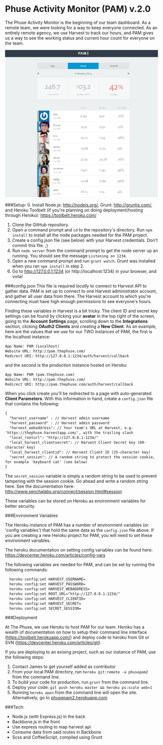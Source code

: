 Phuse Activity Monitor (PAM) v.2.0
====================================

The Phuse Activity Monitor is the beginning of our team dashboard. As a remote team, we were looking for a way to keep everyone connected. As an entirely remote agency, we use Harvest to track our hours, and PAM gives us a way to see the working status and current hour count for everyone on the team. 

![PAM at the Phuse](./pam_screenshot.png "PAM at the Phuse")

###Setup:
0. Install Node.js: http://nodejs.org/, Grunt: http://gruntjs.com/, and Heroku Toolbelt (if you're planning on doing deployment/hosting through Heroku): https://toolbelt.heroku.com/
1. Clone the GitHub repository.
2. Open a command prompt and `cd` to the repository's directory. Run `npm install` to install all the node packages needed for the PAM project.
3. Create a config.json file (see below) with your Harvest credentials. Don't commit this file. ;)
4. Run `node server` from the command prompt to get the node server up an running. You should see the message `Listening on 1234`.
5. Open a new command prompt and run `grunt watch`. Grunt was installed when you ran `npm install` in step 2.
6. Go to http://127.0.0.1:1234 (or http://localhost:1234) in your browser, and voila!

###config.json
This file is required *locally* to connect to Harvest API to gather data. PAM is set up to connect to one Harvest administrator account, and gather all user data from there. The Harvest account to which you're connecting must have high enough permissions to see everyone's hours.

Finding these variables in Harvest is a bit tricky. The client ID and secret key settings can be found by clicking your **avatar** in the top right of the screen, going to the **Account Settings** page, scrolling down to the **Integrations** section, clicking **OAuth2 Clients** and creating a **New Client**. As an example, here are the values that we use for our TWO instances of PAM, the first is the localhost instance:

    App Name: PAM (Localhost)
    Website URL: http://pam.thephuse.com/
    Redirect URI: http://127.0.0.1:1234/auth/harvest/callback

and the second is the production instance hosted on Heroku:

    App Name: PAM (pam.thephuse.com)
    Website URL: http://pam.thephuse.com/
    Redirect URI: http://pam.thephuse.com/auth/harvest/callback

When you click create you'll be redirected to a page with auto-generated **Client Parameters**. With this information in hand, create a `config.json` file that contains the following:

    {
      "harvest_username" : // Harvest admin username
      "harvest_password" : // Harvest admin password
      "harvest_webaddress": // Your team's URL at Harvest, e.g. 'https://thephuse.harvestapp.com/', with the trailing slash
      "local_rooturl": "http://127.0.0.1:1234/"
      "local_harvest_clientsecret": // Harvest Client Secret key (89-character key)
      "local_harvest_clientid": // Harvest Client ID (25-character key)
      "secret_session": // A random string to protect the session cookie, for example 'keyboard cat' (see below)
    }

The `secret_session` variable is simply a random string to be used to prevent tampering with the session cookie. Go ahead and write a random string here. See the documentation here: http://www.senchalabs.org/connect/session.html#session

These variables can be stored on Heroku as environment variables for better security.

###Environment Variables

The Heroku instance of PAM has a number of environment variables (or 'config variables') that hold the same data as the `config.json` file above. If you are creating a new Heroku project for PAM, you will need to set these environment variables.

The heroku documentation on setting config variables can be found here: https://devcenter.heroku.com/articles/config-vars

The following variables are needed for PAM, and can be set by running the following commands:

      heroku config:set HARVEST_USERNAME=
      heroku config:set HARVEST_PASSWORD=
      heroku config:set HARVEST_WEBADDRESS=
      heroku config:set ROOT_URL="http://127.0.0.1:1234/"
      heroku config:set HARVEST_CLIENTID=
      heroku config:set HARVEST_SECRET=
      heroku config:set SECRET_SESSION=

###Deployment

At The Phuse, we use Heroku to host PAM for our team. Heroku has a wealth of documentation on how to setup their command line interface (https://toolbelt.herokuapp.com/) and deploy code to heroku from Git or SVN (https://devcenter.heroku.com/articles/git).

If you are deploying to an exising project, such as our instance of PAM, use the following steps:
1. Contact James to get yourself added as contributor
2. From your local PAM directory, run `heroku git:remote -a phusepam2` from the command line.
3. To build your code for production, run `grunt` from the command line.
4. Deploy your code: `git push heroku master && heroku ps:scale web=1`
5. Running `heroku open` from the command line will open the site. Alternatively, go to [phusepam2.herokuapp.com](http://phusepam2.herokuapp.com/)

###Tech:
- Node.js (with Express.js) in the back
- Backbone.js in the front
- Use express routing to map harvest api
- Consume data from said routes in Backbone
- Scss and CoffeeScript, compiled using Grunt